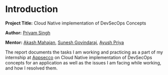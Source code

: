 
# Introduction 

**Project Title:** Cloud Native implementation of DevSecOps Concepts

**Author:** [Priyam Singh](https://twitter.com/DevSecOpsgirl_)

**Mentor:** [Akash Mahajan](https://twitter.com/makash), [Sunesh Govindaraj](https://twitter.com/suneshgovind), [Ayush Priya](https://twitter.com/ayushpriya10)

The report documents the tasks I am working and practicing as a part of my internship at [Appsecco](https://appsecco.com/) on Cloud Native implementation of DevSecOps concepts for an application as well as the issues I am facing while working, and how I resolved them. 